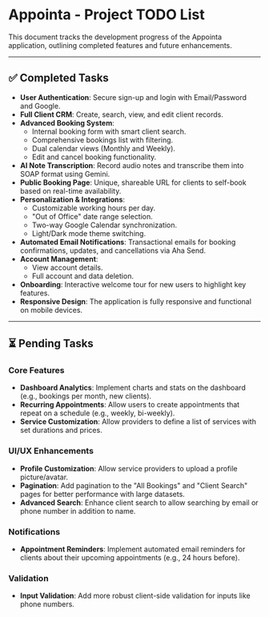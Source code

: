 # Appointa - Project TODO List

This document tracks the development progress of the Appointa application, outlining completed features and future enhancements.

---

## ✅ Completed Tasks

- **User Authentication**: Secure sign-up and login with Email/Password and Google.
- **Full Client CRM**: Create, search, view, and edit client records.
- **Advanced Booking System**:
    - Internal booking form with smart client search.
    - Comprehensive bookings list with filtering.
    - Dual calendar views (Monthly and Weekly).
    - Edit and cancel booking functionality.
- **AI Note Transcription**: Record audio notes and transcribe them into SOAP format using Gemini.
- **Public Booking Page**: Unique, shareable URL for clients to self-book based on real-time availability.
- **Personalization & Integrations**:
    - Customizable working hours per day.
    - "Out of Office" date range selection.
    - Two-way Google Calendar synchronization.
    - Light/Dark mode theme switching.
- **Automated Email Notifications**: Transactional emails for booking confirmations, updates, and cancellations via Aha Send.
- **Account Management**:
    - View account details.
    - Full account and data deletion.
- **Onboarding**: Interactive welcome tour for new users to highlight key features.
- **Responsive Design**: The application is fully responsive and functional on mobile devices.

---

## ⏳ Pending Tasks

### Core Features
- **Dashboard Analytics**: Implement charts and stats on the dashboard (e.g., bookings per month, new clients).
- **Recurring Appointments**: Allow users to create appointments that repeat on a schedule (e.g., weekly, bi-weekly).
- **Service Customization**: Allow providers to define a list of services with set durations and prices.

### UI/UX Enhancements
- **Profile Customization**: Allow service providers to upload a profile picture/avatar.
- **Pagination**: Add pagination to the "All Bookings" and "Client Search" pages for better performance with large datasets.
- **Advanced Search**: Enhance client search to allow searching by email or phone number in addition to name.

### Notifications
- **Appointment Reminders**: Implement automated email reminders for clients about their upcoming appointments (e.g., 24 hours before).

### Validation
- **Input Validation**: Add more robust client-side validation for inputs like phone numbers.
